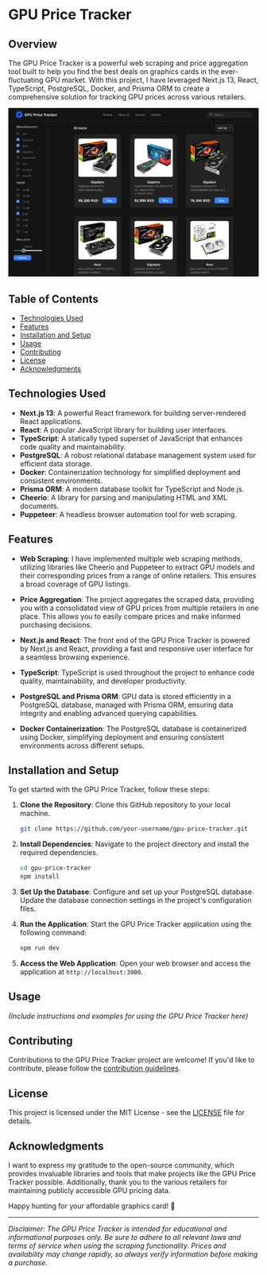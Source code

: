 # GPU Price Tracker

## Overview

The GPU Price Tracker is a powerful web scraping and price aggregation tool built to help you find the best deals on graphics cards in the ever-fluctuating GPU market. With this project, I have leveraged Next.js 13, React, TypeScript, PostgreSQL, Docker, and Prisma ORM to create a comprehensive solution for tracking GPU prices across various retailers.

![Big screen](docs/images/gpupricetracker.png)

## Table of Contents

- [Technologies Used](#technologies-used)
- [Features](#features)
- [Installation and Setup](#installation-and-setup)
- [Usage](#usage)
- [Contributing](#contributing)
- [License](#license)
- [Acknowledgments](#acknowledgments)


## Technologies Used

- **Next.js 13**: A powerful React framework for building server-rendered React applications.
- **React**: A popular JavaScript library for building user interfaces.
- **TypeScript**: A statically typed superset of JavaScript that enhances code quality and maintainability.
- **PostgreSQL**: A robust relational database management system used for efficient data storage.
- **Docker**: Containerization technology for simplified deployment and consistent environments.
- **Prisma ORM**: A modern database toolkit for TypeScript and Node.js.
- **Cheerio**: A library for parsing and manipulating HTML and XML documents.
- **Puppeteer**: A headless browser automation tool for web scraping.

## Features

- **Web Scraping**: I have implemented multiple web scraping methods, utilizing libraries like Cheerio and Puppeteer to extract GPU models and their corresponding prices from a range of online retailers. This ensures a broad coverage of GPU listings.

- **Price Aggregation**: The project aggregates the scraped data, providing you with a consolidated view of GPU prices from multiple retailers in one place. This allows you to easily compare prices and make informed purchasing decisions.

- **Next.js and React**: The front end of the GPU Price Tracker is powered by Next.js and React, providing a fast and responsive user interface for a seamless browsing experience.

- **TypeScript**: TypeScript is used throughout the project to enhance code quality, maintainability, and developer productivity.

- **PostgreSQL and Prisma ORM**: GPU data is stored efficiently in a PostgreSQL database, managed with Prisma ORM, ensuring data integrity and enabling advanced querying capabilities.

- **Docker Containerization**: The PostgreSQL database is containerized using Docker, simplifying deployment and ensuring consistent environments across different setups.

## Installation and Setup

To get started with the GPU Price Tracker, follow these steps:

1. **Clone the Repository**: Clone this GitHub repository to your local machine.

   ```bash
   git clone https://github.com/your-username/gpu-price-tracker.git
   ```

2. **Install Dependencies**: Navigate to the project directory and install the required dependencies.

   ```bash
   cd gpu-price-tracker
   npm install
   ```

3. **Set Up the Database**: Configure and set up your PostgreSQL database. Update the database connection settings in the project's configuration files.

4. **Run the Application**: Start the GPU Price Tracker application using the following command:

   ```bash
   npm run dev
   ```

5. **Access the Web Application**: Open your web browser and access the application at `http://localhost:3000`.

## Usage

_(Include instructions and examples for using the GPU Price Tracker here)_

## Contributing

Contributions to the GPU Price Tracker project are welcome! If you'd like to contribute, please follow the [contribution guidelines](CONTRIBUTING.md).

## License

This project is licensed under the MIT License - see the [LICENSE](LICENSE) file for details.

## Acknowledgments

I want to express my gratitude to the open-source community, which provides invaluable libraries and tools that make projects like the GPU Price Tracker possible. Additionally, thank you to the various retailers for maintaining publicly accessible GPU pricing data.

Happy hunting for your affordable graphics card! 🚀

---

*Disclaimer: The GPU Price Tracker is intended for educational and informational purposes only. Be sure to adhere to all relevant laws and terms of service when using the scraping functionality. Prices and availability may change rapidly, so always verify information before making a purchase.*
